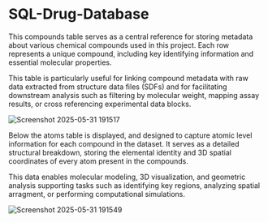 # SQL-Drug-Database

This compounds table serves as a central reference for storing metadata about various chemical compounds used in this project. Each row represents a unique compound, including key identifying information and essential molecular properties.

This table is particularly useful for linking compound metadata with raw data extracted from structure data files (SDFs) and for facilitating downstream analysis such as filtering by molecular weight, mapping assay results, or cross referencing experimental data blocks.

![Screenshot 2025-05-31 191517](https://github.com/user-attachments/assets/76ce22d4-7324-4633-abe5-a713d5919cc4)


Below the atoms table is displayed, and designed to capture atomic level information for each compound in the dataset. It serves as a detailed structural breakdown, storing the elemental identity and 3D spatial coordinates of every atom present in the compounds.

This data enables molecular modeling, 3D visualization, and geometric analysis supporting tasks such as identifying key regions, analyzing spatial arragment, or performing computational simulations.

![Screenshot 2025-05-31 191549](https://github.com/user-attachments/assets/9e1c9998-3aac-49b8-a051-10b0ca052891)
